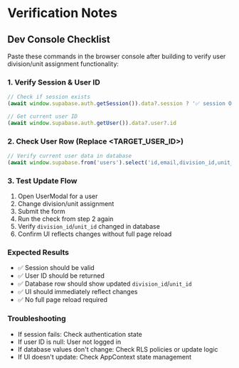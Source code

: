 # Verification Notes

## Dev Console Checklist

Paste these commands in the browser console after building to verify user division/unit assignment functionality:

### 1. Verify Session & User ID
```javascript
// Check if session exists
(await window.supabase.auth.getSession()).data?.session ? '✅ session OK' : '❌ no session'

// Get current user ID
(await window.supabase.auth.getUser()).data?.user?.id
```

### 2. Check User Row (Replace <TARGET_USER_ID>)
```javascript
// Verify current user data in database
(await window.supabase.from('users').select('id,email,division_id,unit_id').eq('id','<TARGET_USER_ID>').single()).data
```

### 3. Test Update Flow
1. Open UserModal for a user
2. Change division/unit assignment
3. Submit the form
4. Run the check from step 2 again
5. Verify `division_id`/`unit_id` changed in database
6. Confirm UI reflects changes without full page reload

### Expected Results
- ✅ Session should be valid
- ✅ User ID should be returned
- ✅ Database row should show updated `division_id`/`unit_id`
- ✅ UI should immediately reflect changes
- ✅ No full page reload required

### Troubleshooting
- If session fails: Check authentication state
- If user ID is null: User not logged in
- If database values don't change: Check RLS policies or update logic
- If UI doesn't update: Check AppContext state management
